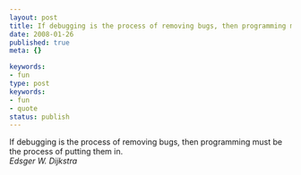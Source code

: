 ```yaml
---
layout: post
title: If debugging is the process of removing bugs, then programming must be the process of putting them in.
date: 2008-01-26
published: true
meta: {}

keywords:
- fun
type: post
keywords:
- fun
- quote
status: publish
---
```

If debugging is the process of removing bugs, then programming must be the process of putting them in.<br />_Edsger W. Dijkstra_
